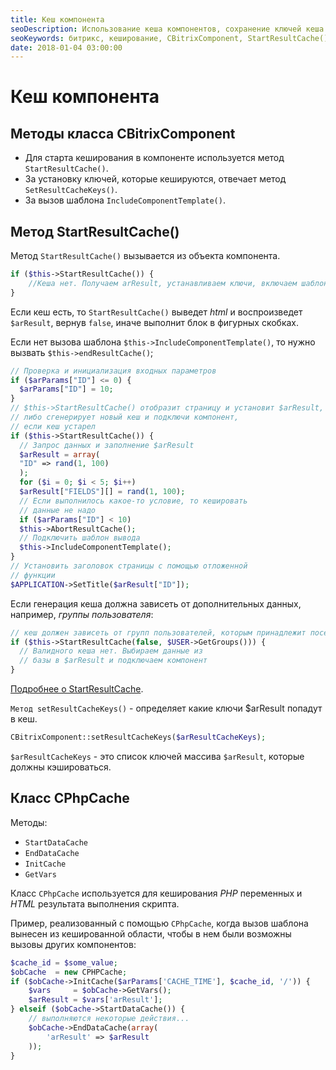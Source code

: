 ```yaml
---
title: Кеш компонента
seoDescription: Использование кеша компонентов, сохранение ключей кеша в $arResult, кейс использования CPhpCache для вызова компонента снаружи кешированной области
seoKeywords: битрикс, кеширование, CBitrixComponent, StartResultCache(), setResultCacheKeys(), CPhpCach
date: 2018-01-04 03:00:00
---
```

# Кеш компонента

## Методы класса CBitrixComponent

+ Для старта кеширования в компоненте используется метод` StartResultCache()`.
+ За установку ключей, которые кешируются, отвечает метод `SetResultCacheKeys()`.
+ За вызов шаблона `IncludeComponentTemplate()`.

## Метод StartResultCache()

Метод `StartResultCache()` вызывается из объекта компонента.

```php
if ($this->StartResultCache()) {
    //Кеша нет. Получаем arResult, устанавливаем ключи, включаем шаблон
}
```

Если кеш есть, то `StartResultCache()` выведет *html* и воспроизведет `$arResult`, вернув `false`, иначе выполнит блок в фигурных скобках.

Если нет вызова шаблона `$this->IncludeComponentTemplate()`, то нужно вызвать `$this->endResultCache()`;

```php
// Проверка и инициализация входных параметров
if ($arParams["ID"] <= 0) {
  $arParams["ID"] = 10;
}  
// $this->StartResultCache() отобразит страницу и установит $arResult, 
// либо сгенерирует новый кеш и подключи компонент,
// если кеш устарел
if ($this->StartResultCache()) {
  // Запрос данных и заполнение $arResult
  $arResult = array(
  "ID" => rand(1, 100)
  );
  for ($i = 0; $i < 5; $i++)
  $arResult["FIELDS"][] = rand(1, 100);
  // Если выполнилось какое-то условие, то кешировать
  // данные не надо
  if ($arParams["ID"] < 10)
  $this->AbortResultCache();
  // Подключить шаблон вывода
  $this->IncludeComponentTemplate();
}
// Установить заголовок страницы с помощью отложенной
// функции
$APPLICATION->SetTitle($arResult["ID"]);
```

Если генерация кеша должна зависеть от дополнительных данных, например, *группы пользователя*:

```php
// кеш должен зависеть от групп пользователей, которым принадлежит посетитель
if ($this->StartResultCache(false, $USER->GetGroups())) {
  // Валидного кеша нет. Выбираем данные из
  // базы в $arResult и подключаем компонент
}
```

[Подробнее о StartResultCache](https://dev.1c-bitrix.ru/api_help/main/reference/cbitrixcomponent/startresultcache.php).

`Метод setResultCacheKeys()` - определяет какие ключи $arResult попадут в кеш.

```php
CBitrixComponent::setResultCacheKeys($arResultCacheKeys); 
```

`$arResultCacheKeys` - это список ключей массива `$arResult`, которые должны кэшироваться.

## Класс CPhpCache

Методы:

+ `StartDataCache`
+ `EndDataCache`
+ `InitCache`
+ `GetVars`

Класс `CPhpCache` используется для кеширования *PHP* переменных и *HTML* результата выполнения скрипта.

Пример, реализованный с помощью `CPhpCache`, когда вызов шаблона вынесен из кешированной области, чтобы в нем были возможны вызовы других компонентов:

```php
$cache_id = $some_value;
$obCache  = new CPHPCache;
if ($obCache->InitCache($arParams['CACHE_TIME'], $cache_id, '/')) {
    $vars     = $obCache->GetVars();
    $arResult = $vars['arResult'];
} elseif ($obCache->StartDataCache()) {
    // выполняются некоторые действия...
    $obCache->EndDataCache(array(
        'arResult' => $arResult
    ));
}
```